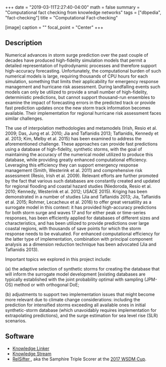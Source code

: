 +++
date = "2019-03-11T2:27:40-04:00"
math = false
summary = "Computational fact checking from knowledge networks"
tags = ["dbpedia", "fact-checking"]
title = "Computational Fact-checking"

[image]
  caption = ""
  focal_point = "Center"
+++

## Description
Numerical advances in storm surge prediction over the past couple of decades have produced high-fidelity simulation models that permit a detailed representation of hydrodynamic processes and therefore support high-accuracy forecasting. Unfortunately, the computational burden of such numerical models is large, requiring thousands of CPU hours for each simulation,
something that limits their applicability for emergency response management and hurricane risk assessment. During landfalling events such models can only be utilized to provide a small number of high-fidelity, deterministic predictions, but cannot support thousand-run ensembles to examine the impact of forecasting errors in the predicted track or provide fast prediction updates once the new storm track information becomes available. Their implementation for regional hurricane risk assessment faces similar challenges.

The use of interpolation methodologies and metamodels (Irish, Resio et al. 2009;
Das, Jung et al. 2010; Jia and Taflanidis 2013; Taflanidis, Kennedy et al. 2013; Kim,
Melby et al. 2015) has been examined to address the aforementioned challenge. These
approaches can provide fast predictions using a database of high-fidelity, synthetic
storms, with the goal of maintaining the accuracy of the numerical model utilized to
produce this database, while providing greatly enhanced computational efficiency.
Leveraging this efficiency they can support emergency response management (Smith,
Westerink et al. 2011) and comprehensive risk assessment (Resio, Irish et al. 2009).
Relevant efforts are further promoted by the fact that various such databases are
constantly created and updated for regional flooding and coastal hazard studies
(Niedoroda, Resio et al. 2010; Kennedy, Westerink et al. 2012; USACE 2015). Kriging
has been demonstrated in a number of studies (Jia and Taflanidis 2013; Jia, Taflanidis et
al. 2015; Rohmer, Lecacheux et al. 2016) to offer great versatility as a surrogate model in
this context: it has provided high-accuracy predictions for both storm surge and waves
17
and for either peak or time-series responses, has been efficiently applied for databases of
different sizes and characteristics, and has been utilized to provide predictions over large
coastal regions, with thousands of save points for which the storm response needs to be
evaluated. For enhanced computational efficiency for the latter type of implementation,
combination with principal component analysis as a dimension reduction technique has
been advocated (Jia and Taflanidis 2013). 

Important topics we explored in this project include: 

(a) the adaptive selection of synthetic storms for creating the database that will inform the surrogate model development [existing databases are typically established with the joint
probability optimal with sampling (JPM-OS) method or with orthogonal DoE; 

(b) adjustments to support two implementation issues that might become more relevant due to climate change considerations: including the prediction for intensified storms exceeding all available ones in initial synthetic-storm database (which
unavoidably requires implementation for extrapolating predictions), and the surge estimation for sea level rise (SLR) scenarios.

## Software

* [Knowledge Linker <sup><i class="fas fa-external-link-alt"></i></sup>](//github.com/glciampaglia/knowledge_linker)
* [Knowledge Stream <sup><i class="fas fa-external-link-alt"></i></sup>](//github.com/shiralkarprashant/knowledgestream)
* [RelSifter <sup><i class="fas fa-external-link-alt"></i></sup>](//github.com/shiralkarprashant/samphire), aka the Samphire Triple Scorer at the [2017 WSDM Cup](//wsdm-cup-2017.org).
